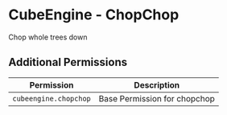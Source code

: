 # CubeEngine - ChopChop
Chop whole trees down
## Additional Permissions

| Permission | Description |
| --- | --- |
| `cubeengine.chopchop` | Base Permission for chopchop |